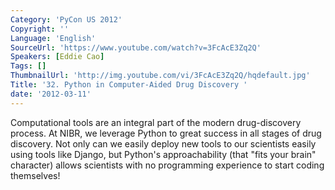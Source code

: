 ```yaml
---
Category: 'PyCon US 2012'
Copyright: ''
Language: 'English'
SourceUrl: 'https://www.youtube.com/watch?v=3FcAcE3Zq2Q'
Speakers: [Eddie Cao]
Tags: []
ThumbnailUrl: 'http://img.youtube.com/vi/3FcAcE3Zq2Q/hqdefault.jpg'
Title: '32. Python in Computer-Aided Drug Discovery '
date: '2012-03-11'
---
```

Computational tools are an integral part of the modern drug-discovery process.
At NIBR, we leverage Python to great success in all stages of drug discovery.
Not only can we easily deploy new tools to our scientists easily using tools
like Django, but Python's approachability (that "fits your brain" character)
allows scientists with no programming experience to start coding themselves!

